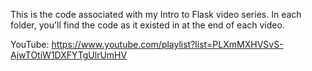 This is the code associated with my Intro to Flask video series. In each folder, you'll find the code as it existed in at the end of each video.

YouTube: https://www.youtube.com/playlist?list=PLXmMXHVSvS-AjwTOtiW1DXFYTgUlrUmHV
